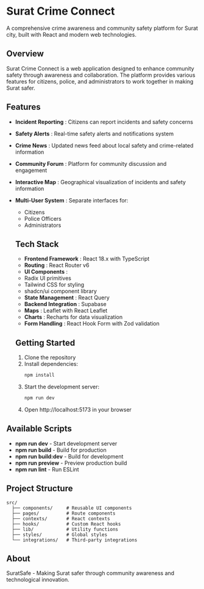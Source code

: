 # Surat Crime Connect

A comprehensive crime awareness and community safety platform for Surat city, built with React and modern web technologies.

## Overview

Surat Crime Connect is a web application designed to enhance community safety through awareness and collaboration. The platform provides various features for citizens, police, and administrators to work together in making Surat safer.

## Features

- **Incident Reporting** : Citizens can report incidents and safety concerns
- **Safety Alerts** : Real-time safety alerts and notifications system
- **Crime News** : Updated news feed about local safety and crime-related information
- **Community Forum** : Platform for community discussion and engagement
- **Interactive Map** : Geographical visualization of incidents and safety information
- **Multi-User System** : Separate interfaces for:
    - Citizens
    - Police Officers
    - Administrators

  ## Tech Stack
  - **Frontend Framework** : React 18.x with TypeScript
  - **Routing** : React Router v6
  - **UI Components** :
  - Radix UI primitives
  - Tailwind CSS for styling
  - shadcn/ui component library
  - **State Management** : React Query
  - **Backend Integration** : Supabase
  - **Maps** : Leaflet with React Leaflet
  - **Charts** : Recharts for data visualization
  - **Form Handling** : React Hook Form with Zod validation

  ## Getting Started
  1. Clone the repository
  2. Install dependencies:
     ```bash
     npm install
     ```
  3. Start the development server:
     ```bash
     npm run dev
     ```
  4. Open http://localhost:5173 in your browser
 

## Available Scripts
- **npm run dev** - Start development server
- **npm run build** - Build for production
- **npm run build:dev** - Build for development
- **npm run preview** - Preview production build
- **npm run lint** - Run ESLint

## Project Structure

```text
src/
  ├── components/     # Reusable UI components
  ├── pages/          # Route components
  ├── contexts/       # React contexts
  ├── hooks/          # Custom React hooks
  ├── lib/            # Utility functions
  ├── styles/         # Global styles
  └── integrations/   # Third-party integrations
```

## About

SuratSafe - Making Surat safer through community awareness and technological innovation.





